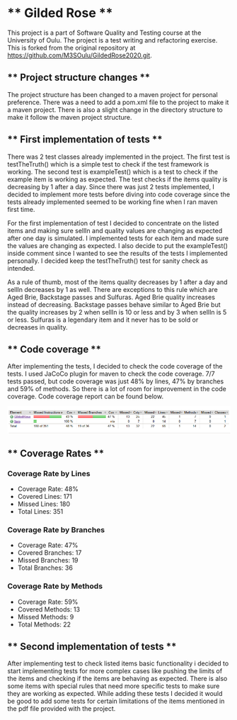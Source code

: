 # ** Gilded Rose **

This project is a part of Software Quality and Testing course at the University of Oulu. The project is a test writing 
and refactoring exercise. This is forked from the original repository at https://github.com/M3SOulu/GildedRose2020.git.

## ** Project structure changes **

The project structure has been changed to a maven project for personal preference. There was a need to add a pom.xml file
to the project to make it a maven project. There is also a slight change in the directory structure to make it follow
the maven project structure.

## ** First implementation of tests **

There was 2 test classes already implemented in the project. The first test is testTheTruth() which is a simple test to
check if the test framework is working. The second test is exampleTest() which is a test to check if the example item
is working as expected. The test checks if the items quality is decreasing by 1 after a day. Since there was just 2 tests
implemented, I decided to implement more tests before diving into code coverage since the tests already implemented 
seemed to be working fine when I ran maven first time.

For the first implementation of test I decided to concentrate on the listed items and making sure sellIn and quality 
values are changing as expected after one day is simulated. I implemented tests for each item and made sure the values
are changing as expected. I also decide to put the exampleTest() inside comment since I wanted to see the results of
the tests I implemented personally. I decided keep the testTheTruth() test for sanity check as intended.

As a rule of thumb, most of the items quality decreases by 1 after a day and sellIn decreases by 1 as well. There are
exceptions to this rule which are Aged Brie, Backstage passes and Sulfuras. Aged Brie quality increases instead of
decreasing. Backstage passes behave similar to Aged Brie but the quality increases by 2 when sellIn is 10 or less and
by 3 when sellIn is 5 or less. Sulfuras is a legendary item and it never has to be sold or decreases in quality.


## ** Code coverage **

After implementing the tests, I decided to check the code coverage of the tests. I used JaCoCo plugin for maven to check
the code coverage. 7/7 tests passed, but code coverage was just 48% by lines, 47% by branches and 59% of methods. So there
is a lot of room for improvement in the code coverage. Code coverage report can be found below.

![Code coverage report](/images/CoverageReportR1.png)

## ** Coverage Rates **

### Coverage Rate by Lines

- Coverage Rate: 48%
- Covered Lines: 171
- Missed Lines: 180
- Total Lines: 351

### Coverage Rate by Branches

- Coverage Rate: 47%
- Covered Branches: 17
- Missed Branches: 19
- Total Branches: 36

### Coverage Rate by Methods

- Coverage Rate: 59%
- Covered Methods: 13
- Missed Methods: 9
- Total Methods: 22


## ** Second implementation of tests **

After implementing test to check listed items basic functionality i decided to start implementing tests for more complex
cases like pushing the limits of the items and checking if the items are behaving as expected. There is also some items
with special rules that need more specific tests to make sure they are working as expected. While adding these tests I
decided it would be good to add some tests for certain limitations of the items mentioned in the pdf file provided with
the project.

